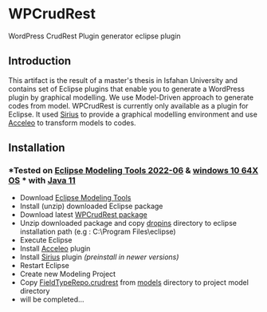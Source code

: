 # WPCrudRest 
 WordPress CrudRest Plugin generator eclipse plugin
## Introduction
This artifact is the result of a master's thesis in Isfahan University and contains set of Eclipse plugins that enable you to generate a WordPress plugin by graphical modelling. We use Model-Driven approach to generate codes from model. 
WPCrudRest is currently only available as a plugin for Eclipse. It used [Sirius](https://www.eclipse.org/sirius/) to provide a graphical modelling environment and use [Acceleo](https://www.eclipse.org/acceleo/download.html) to transform models to codes.
## Installation 
### *Tested on [Eclipse Modeling Tools 2022-06](https://www.eclipse.org/downloads/packages/release/2022-06/r/eclipse-modeling-tools)  & [windows 10 64X OS](https://www.microsoft.com/en-us/software-download/windows10) * with  [Java 11](https://www.oracle.com/java/technologies/javase/jdk11-archive-downloads.html)
- Download [Eclipse Modeling Tools ](https://www.eclipse.org/downloads/packages/release/2022-06/r/eclipse-modeling-tools)
- Install (unzip) downloaded Eclipse package 
- Download latest [WPCrudRest package](https://github.com/asadidebuger/WPCrudRest/releases/latest)
- Unzip downloaded package and copy [dropins](https://github.com/asadidebuger/WPCrudRest/tree/main/dropins "dropins") directory to eclipse installation path (e.g : C:\Program Files\eclipse)
- Execute Eclipse
- Install [Acceleo](https://www.eclipse.org/acceleo/download.html) plugin
- Install [Sirius](https://www.eclipse.org/sirius/)  plugin *(preinstall in newer versions)*
- Restart Eclipse
- Create new Modeling Project
- Copy [FieldTypeRepo.crudrest](https://github.com/asadidebuger/WPCrudRest/blob/main/models/FieldTypeRepo.crudrest "FieldTypeRepo.crudrest") from [models](https://github.com/asadidebuger/WPCrudRest/tree/main/models "models") directory to project model directory
- will be completed...
